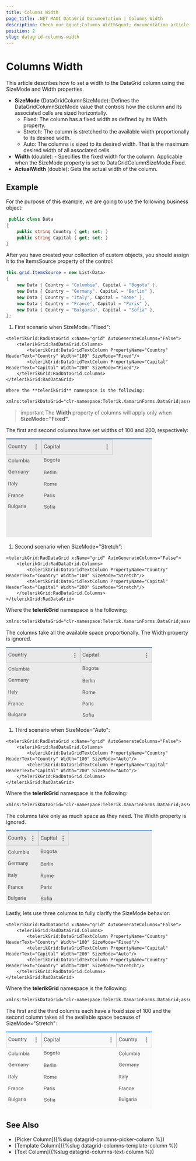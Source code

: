 ```yaml
---
title: Columns Width
page_title: .NET MAUI DataGrid Documentation | Columns Width
description: Check our &quot;Columns Width&quot; documentation article for Telerik DataGrid for .NET MAUI.
position: 2
slug: datagrid-columns-width
---
```


# Columns Width

This article describes how to set a width to the DataGrid column using the SizeMode and Width properties.

* **SizeMode** (DataGridColumnSizeMode): Defines the DataGridColumnSizeMode value that controls how the column and its associated cells are sized horizontally.
  * Fixed: The column has a fixed width as defined by its Width property.
  * Stretch: The column is stretched to the available width proportionally to its desired width.
  * Auto: The columns is sized to its desired width. That is the maximum desired width of all associated cells.
* **Width** (double): - Specifies the fixed width for the column. Applicable when the SizeMode property is set to DataGridColumnSizeMode.Fixed.
* **ActualWidth** (double): Gets the actual width of the column.

## Example

For the purpose of this example, we are going to use the following business object:

```C#
 public class Data
{
	public string Country { get; set; }
	public string Capital { get; set; }
}
```

After you have created your collection of custom objects, you should assign it to the ItemsSource property of the control:

```C#
this.grid.ItemsSource = new List<Data>
{
    new Data { Country = "Columbia", Capital = "Bogota" },
    new Data { Country = "Germany", Capital = "Berlin" },
    new Data { Country = "Italy", Capital = "Rome" },
    new Data { Country = "France", Capital = "Paris" },
    new Data { Country = "Bulgaria", Capital = "Sofia" },
};
```

1. First scenario when SizeMode="Fixed":

```XAML
<telerikGrid:RadDataGrid x:Name="grid" AutoGenerateColumns="False">
	<telerikGrid:RadDataGrid.Columns>
		<telerikGrid:DataGridTextColumn PropertyName="Country" HeaderText="Country" Width="100" SizeMode="Fixed"/>
		<telerikGrid:DataGridTextColumn PropertyName="Capital" HeaderText="Capital" Width="200" SizeMode="Fixed"/>
	</telerikGrid:RadDataGrid.Columns>
</telerikGrid:RadDataGrid>
```

	Where the **telerikGrid** namespace is the following:

```xml
xmlns:telerikDataGrid="clr-namespace:Telerik.XamarinForms.DataGrid;assembly=Telerik.Maui.Controls.Compatibility"
```
	
>important The **Width** property of columns will apply only when **SizeMode="Fixed"**.

The first and second columns have set widths of 100 and 200, respectively:

![DataGrid SizeMode Property](../images/datagrid-columns-width-fixed.png)

1. Second scenario when SizeMode="Stretch":

```XAML
<telerikGrid:RadDataGrid x:Name="grid" AutoGenerateColumns="False">
	<telerikGrid:RadDataGrid.Columns>
		<telerikGrid:DataGridTextColumn PropertyName="Country" HeaderText="Country" Width="100" SizeMode="Stretch"/>
		<telerikGrid:DataGridTextColumn PropertyName="Capital" HeaderText="Capital" Width="200" SizeMode="Stretch"/>
	</telerikGrid:RadDataGrid.Columns>
</telerikGrid:RadDataGrid>
```

Where the **telerikGrid** namespace is the following:

```xml
xmlns:telerikDataGrid="clr-namespace:Telerik.XamarinForms.DataGrid;assembly=Telerik.Maui.Controls.Compatibility"
```

The columns take all the available space proportionally. The Width property is ignored.

![DataGrid SizeMode Property](../images/datagrid-columns-width-stretch.png)

1. Third scenario when SizeMode="Auto":

```XAML
<telerikGrid:RadDataGrid x:Name="grid" AutoGenerateColumns="False">
	<telerikGrid:RadDataGrid.Columns>
		<telerikGrid:DataGridTextColumn PropertyName="Country" HeaderText="Country" Width="100" SizeMode="Auto"/>
		<telerikGrid:DataGridTextColumn PropertyName="Capital" HeaderText="Capital" Width="200" SizeMode="Auto"/>
	</telerikGrid:RadDataGrid.Columns>
</telerikGrid:RadDataGrid>
```

Where the **telerikGrid** namespace is the following:

```xml
xmlns:telerikDataGrid="clr-namespace:Telerik.XamarinForms.DataGrid;assembly=Telerik.Maui.Controls.Compatibility"
```

The columns take only as much space as they need. The Width property is ignored.

![DataGrid SizeMode Property](../images/datagrid-columns-width-auto.png)

Lastly, lets use three columns to fully clarify the SizeMode behavior:

```XAML
<telerikGrid:RadDataGrid x:Name="grid" AutoGenerateColumns="False">
    <telerikGrid:RadDataGrid.Columns>
        <telerikGrid:DataGridTextColumn PropertyName="Country" HeaderText="Country" Width="100" SizeMode="Fixed"/>
        <telerikGrid:DataGridTextColumn PropertyName="Capital" HeaderText="Capital" Width="200" SizeMode="Auto"/>
        <telerikGrid:DataGridTextColumn PropertyName="Country" HeaderText="Country" Width="200" SizeMode="Stretch"/>
    </telerikGrid:RadDataGrid.Columns>
</telerikGrid:RadDataGrid>
```

Where the **telerikGrid** namespace is the following:

```xml
xmlns:telerikDataGrid="clr-namespace:Telerik.XamarinForms.DataGrid;assembly=Telerik.Maui.Controls.Compatibility"
```

The first and the third columns each have a fixed size of 100 and the second column takes all the available space because of SizeMode="Stretch":

![DataGrid SizeMode Property](../images/datagrid-columns-width.png)

## See Also

- [Picker Column]({%slug datagrid-columns-picker-column %})
- [Template Column]({%slug datagrid-columns-template-column %})
- [Text Column]({%slug datagrid-columns-text-column %})
